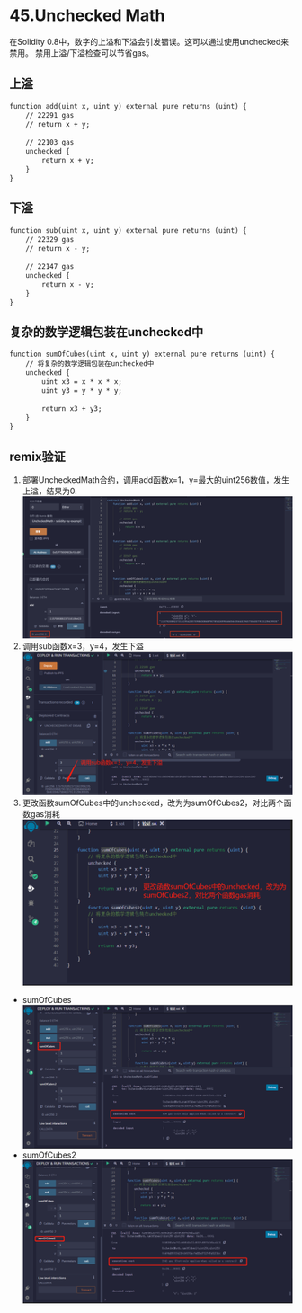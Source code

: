 # 45.Unchecked Math
在Solidity 0.8中，数字的上溢和下溢会引发错误。这可以通过使用unchecked来禁用。
禁用上溢/下溢检查可以节省gas。

## 上溢
```solidity
function add(uint x, uint y) external pure returns (uint) {
    // 22291 gas
    // return x + y;

    // 22103 gas
    unchecked {
        return x + y;
    }
}
```

## 下溢
```solidity
function sub(uint x, uint y) external pure returns (uint) {
    // 22329 gas
    // return x - y;

    // 22147 gas
    unchecked {
        return x - y;
    }
}
```

## 复杂的数学逻辑包装在unchecked中
```solidity
function sumOfCubes(uint x, uint y) external pure returns (uint) {
    // 将复杂的数学逻辑包装在unchecked中
    unchecked {
        uint x3 = x * x * x;
        uint y3 = y * y * y;

        return x3 + y3;
    }
}
```


## remix验证
1. 部署UncheckedMath合约，调用add函数x=1，y=最大的uint256数值，发生上溢，结果为0.
![45-1.jpg](./img/45-1.png)
2. 调用sub函数x=3，y=4，发生下溢
![45-2.jpg](./img/45-2.jpg)
3. 更改函数sumOfCubes中的unchecked，改为为sumOfCubes2，对比两个函数gas消耗
![45-3.jpg](./img/45-3.jpg)
* sumOfCubes
![45-4.jpg](./img/45-4.jpg)
* sumOfCubes2
![45-5.jpg](./img/45-5.jpg)